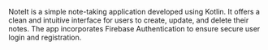 NoteIt is a simple note-taking application developed using Kotlin. It offers a clean and intuitive interface for users to create, update, and delete their notes. The app incorporates Firebase Authentication to ensure secure user login and registration.
